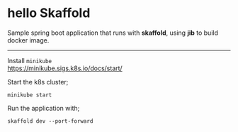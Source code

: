 # hello Skaffold
Sample spring boot application that runs with **skaffold**, using **jib** to build docker image.  

---
Install `minikube`  
https://minikube.sigs.k8s.io/docs/start/

Start the k8s cluster;
```
minikube start
```

Run the application with;
```
skaffold dev --port-forward
```

